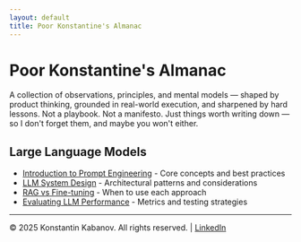 ```yaml
---
layout: default
title: Poor Konstantine's Almanac
---
```


# Poor Konstantine's Almanac

A collection of observations, principles, and mental models — shaped by product thinking, grounded in real-world execution, and sharpened by hard lessons. Not a playbook. Not a manifesto. Just things worth writing down — so I don't forget them, and maybe you won't either.

## Large Language Models

- [Introduction to Prompt Engineering](articles/prompt-engineering.md) - Core concepts and best practices
- [LLM System Design](articles/llm-system-design.md) - Architectural patterns and considerations
- [RAG vs Fine-tuning](articles/rag-vs-fine-tuning.md) - When to use each approach
- [Evaluating LLM Performance](articles/llm-evaluation.md) - Metrics and testing strategies

---

<div class="footer">
© 2025 Konstantin Kabanov. All rights reserved. | <a href="https://www.linkedin.com/in/kkabanov/">LinkedIn</a>
</div>

</body>
</html>

